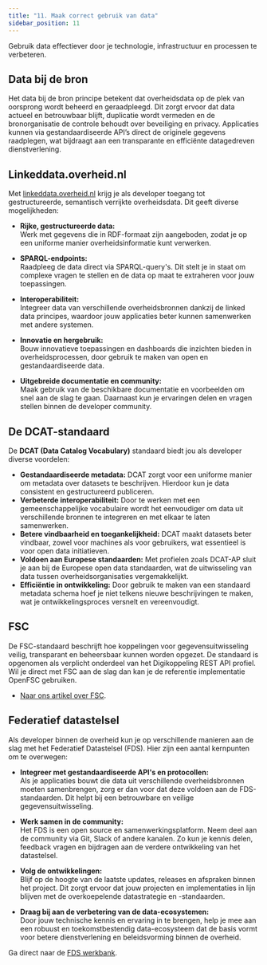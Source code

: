 ```yaml
---
title: "11. Maak correct gebruik van data"
sidebar_position: 11
---
```


Gebruik data effectiever door je technologie, infrastructuur en processen te verbeteren.


## Data bij de bron

Het data bij de bron principe betekent dat overheidsdata op de plek van oorsprong wordt beheerd en geraadpleegd. Dit zorgt ervoor dat data actueel en betrouwbaar blijft, duplicatie wordt vermeden en de bronorganisatie de controle behoudt over beveiliging en privacy. Applicaties kunnen via gestandaardiseerde API’s direct de originele gegevens raadplegen, wat bijdraagt aan een transparante en efficiënte datagedreven dienstverlening.



## Linkeddata.overheid.nl

Met [linkeddata.overheid.nl](https://linkeddata.overheid.nl) krijg je als developer toegang tot gestructureerde, semantisch verrijkte overheidsdata. Dit geeft diverse mogelijkheden:

- **Rijke, gestructureerde data:**  
  Werk met gegevens die in RDF-formaat zijn aangeboden, zodat je op een uniforme manier overheidsinformatie kunt verwerken.

- **SPARQL-endpoints:**  
  Raadpleeg de data direct via SPARQL-query's. Dit stelt je in staat om complexe vragen te stellen en de data op maat te extraheren voor jouw toepassingen.

- **Interoperabiliteit:**  
  Integreer data van verschillende overheidsbronnen dankzij de linked data principes, waardoor jouw applicaties beter kunnen samenwerken met andere systemen.

- **Innovatie en hergebruik:**  
  Bouw innovatieve toepassingen en dashboards die inzichten bieden in overheidsprocessen, door gebruik te maken van open en gestandaardiseerde data.

- **Uitgebreide documentatie en community:**  
  Maak gebruik van de beschikbare documentatie en voorbeelden om snel aan de slag te gaan. Daarnaast kun je ervaringen delen en vragen stellen binnen de developer community.


## De DCAT-standaard

De **DCAT (Data Catalog Vocabulary)** standaard biedt jou als developer diverse voordelen:

- **Gestandaardiseerde metadata:** DCAT zorgt voor een uniforme manier om metadata over datasets te beschrijven. Hierdoor kun je data consistent en gestructureerd publiceren.
- **Verbeterde interoperabiliteit:** Door te werken met een gemeenschappelijke vocabulaire wordt het eenvoudiger om data uit verschillende bronnen te integreren en met elkaar te laten samenwerken.
- **Betere vindbaarheid en toegankelijkheid:** DCAT maakt datasets beter vindbaar, zowel voor machines als voor gebruikers, wat essentieel is voor open data initiatieven.
- **Voldoen aan Europese standaarden:** Met profielen zoals DCAT-AP sluit je aan bij de Europese open data standaarden, wat de uitwisseling van data tussen overheidsorganisaties vergemakkelijkt.
- **Efficiëntie in ontwikkeling:** Door gebruik te maken van een standaard metadata schema hoef je niet telkens nieuwe beschrijvingen te maken, wat je ontwikkelingsproces versnelt en vereenvoudigt.

## FSC

De FSC-standaard beschrijft hoe koppelingen voor gegevensuitwisseling veilig, transparant en beheersbaar kunnen worden opgezet. De standaard is opgenomen als verplicht onderdeel van het Digikoppeling REST API profiel. Wil je direct met FSC aan de slag dan kan je de referentie implementatie OpenFSC gebruiken.

- [Naar ons artikel over FSC](/kennisbank/infra/standaarden/fsc).

## Federatief datastelsel

Als developer binnen de overheid kun je op verschillende manieren aan de slag met het Federatief Datastelsel (FDS). Hier zijn een aantal kernpunten om te overwegen:

- **Integreer met gestandaardiseerde API's en protocollen:**  
  Als je applicaties bouwt die data uit verschillende overheidsbronnen moeten samenbrengen, zorg er dan voor dat deze voldoen aan de FDS-standaarden. Dit helpt bij een betrouwbare en veilige gegevensuitwisseling.

- **Werk samen in de community:**  
  Het FDS is een open source en samenwerkingsplatform. Neem deel aan de community via Git, Slack of andere kanalen. Zo kun je kennis delen, feedback vragen en bijdragen aan de verdere ontwikkeling van het datastelsel.

- **Volg de ontwikkelingen:**  
  Blijf op de hoogte van de laatste updates, releases en afspraken binnen het project. Dit zorgt ervoor dat jouw projecten en implementaties in lijn blijven met de overkoepelende datastrategie en -standaarden.

- **Draag bij aan de verbetering van de data-ecosystemen:**  
  Door jouw technische kennis en ervaring in te brengen, help je mee aan een robuust en toekomstbestendig data-ecosysteem dat de basis vormt voor betere dienstverlening en beleidsvorming binnen de overheid.

Ga direct naar de  [FDS werkbank](https://federatief.datastelsel.nl/kennisbank/).